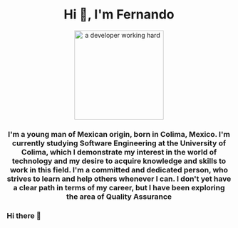 <div id="header" align="center">
    <h1 align="center">Hi 🤗, I'm Fernando</h1>
    <img src="https://media.giphy.com/media/qgQUggAC3Pfv687qPC/giphy.gif" alt="a developer working hard" width="200">
    <h3 align="center">I'm a young man of Mexican origin, born in Colima, Mexico. I'm currently studying Software Engineering at the University of Colima, which I demonstrate my interest in the world of technology and my desire to acquire knowledge and skills to work in this field. I'm a committed and dedicated person, who strives to learn and help others whenever I can. I don't yet have a clear path in terms of my career, but I have been exploring the area of Quality Assurance</h3>
</div>

### Hi there 👋

<!--
**farellano0/farellano0** is a ✨ _special_ ✨ repository because its `README.md` (this file) appears on your GitHub profile.

Here are some ideas to get you started:

- 🔭 I’m currently working on ...
- 🌱 I’m currently learning ...
- 👯 I’m looking to collaborate on ...
- 🤔 I’m looking for help with ...
- 💬 Ask me about ...
- 📫 How to reach me: ...
- 😄 Pronouns: ...
- ⚡ Fun fact: ...
-->

